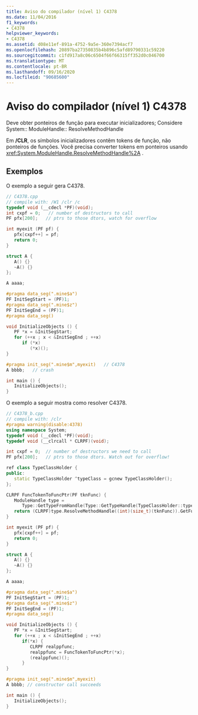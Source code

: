 ```yaml
---
title: Aviso do compilador (nível 1) C4378
ms.date: 11/04/2016
f1_keywords:
- C4378
helpviewer_keywords:
- C4378
ms.assetid: d08e11ef-891a-4752-9a5e-360e7394acf7
ms.openlocfilehash: 20897ba27350835b4b896c5afd89790331c59220
ms.sourcegitcommit: c1fd917a8c06c6504f66f66315ff352d0c046700
ms.translationtype: MT
ms.contentlocale: pt-BR
ms.lasthandoff: 09/16/2020
ms.locfileid: "90685600"
---
```

# <a name="compiler-warning-level-1-c4378"></a>Aviso do compilador (nível 1) C4378

Deve obter ponteiros de função para executar inicializadores; Considere System:: ModuleHandle:: ResolveMethodHandle

Em **/CLR**, os símbolos inicializadores contêm tokens de função, não ponteiros de funções.  Você precisa converter tokens em ponteiros usando <xref:System.ModuleHandle.ResolveMethodHandle%2A> .

## <a name="examples"></a>Exemplos

O exemplo a seguir gera C4378.

```cpp
// C4378.cpp
// compile with: /W1 /clr /c
typedef void (__cdecl *PF)(void);
int cxpf = 0;   // number of destructors to call
PF pfx[200];   // ptrs to those dtors, watch for overflow

int myexit (PF pf) {
   pfx[cxpf++] = pf;
   return 0;
}

struct A {
   A() {}
   ~A() {}
};

A aaaa;

#pragma data_seg(".mine$a")
PF InitSegStart = (PF)1;
#pragma data_seg(".mine$z")
PF InitSegEnd = (PF)1;
#pragma data_seg()

void InitializeObjects () {
   PF *x = &InitSegStart;
   for (++x ; x < &InitSegEnd ; ++x)
      if (*x)
         (*x)();
}

#pragma init_seg(".mine$m",myexit)   // C4378
A bbbb;   // crash

int main () {
   InitializeObjects();
}
```

O exemplo a seguir mostra como resolver C4378.

```cpp
// C4378_b.cpp
// compile with: /clr
#pragma warning(disable:4378)
using namespace System;
typedef void (__cdecl *PF)(void);
typedef void (__clrcall * CLRPF)(void);

int cxpf = 0;  // number of destructors we need to call
PF pfx[200];   // ptrs to those dtors. Watch out for overflow!

ref class TypeClassHolder {
public:
   static TypeClassHolder ^typeClass = gcnew TypeClassHolder();
};

CLRPF FuncTokenToFuncPtr(PF tknFunc) {
   ModuleHandle type =
      Type::GetTypeFromHandle(Type::GetTypeHandle(TypeClassHolder::typeClass))->Module->ModuleHandle;
   return (CLRPF)type.ResolveMethodHandle((int)(size_t)(tknFunc)).GetFunctionPointer().ToPointer();
}

int myexit (PF pf) {
   pfx[cxpf++] = pf;
   return 0;
}

struct A {
   A() {}
   ~A() {}
};

A aaaa;

#pragma data_seg(".mine$a")
PF InitSegStart = (PF)1;
#pragma data_seg(".mine$z")
PF InitSegEnd = (PF)1;
#pragma data_seg()

void InitializeObjects () {
   PF *x = &InitSegStart;
   for (++x ; x < &InitSegEnd ; ++x)
      if(*x) {
         CLRPF realppfunc;
         realppfunc = FuncTokenToFuncPtr(*x);
         (realppfunc)();
      }
}

#pragma init_seg(".mine$m",myexit)
A bbbb; // constructor call succeeds

int main () {
   InitializeObjects();
}
```
